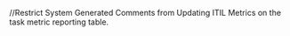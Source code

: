 //Restrict System Generated Comments from Updating ITIL Metrics on the task metric reporting table.
